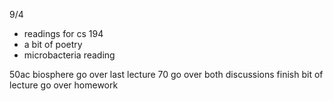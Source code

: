 9/4
- readings for cs 194
- a bit of poetry
- microbacteria reading
 
50ac
biosphere
	go over last lecture
70 
	go over both discussions
	finish bit of lecture
	go over homework

